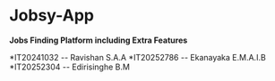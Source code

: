 # Jobsy-App
**Jobs Finding Platform including Extra Features**


*IT20241032 -- Ravishan S.A.A
*IT20252786 -- Ekanayaka E.M.A.I.B
*IT20252304 -- Edirisinghe B.M
